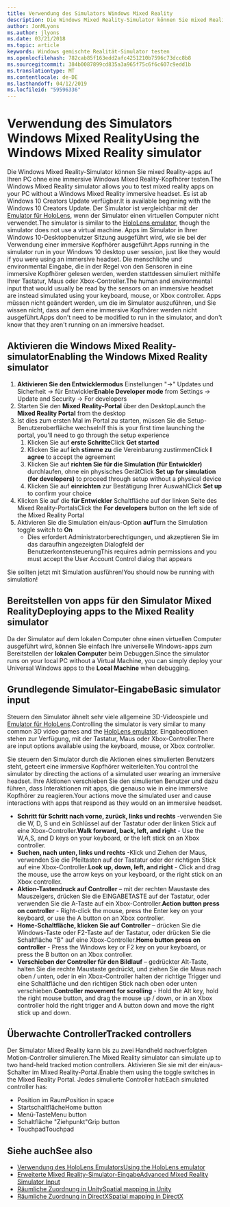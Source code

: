 ```yaml
---
title: Verwendung des Simulators Windows Mixed Reality
description: Die Windows Mixed Reality-Simulator können Sie mixed Reality-apps auf Ihren PC ohne eine immersive Windows Mixed Reality-Kopfhörer testen.
author: JonMLyons
ms.author: jlyons
ms.date: 03/21/2018
ms.topic: article
keywords: Windows gemischte Realität-Simulator testen
ms.openlocfilehash: 782cab85f163edd2afc4251210b7596c73dcc8b8
ms.sourcegitcommit: 384b0087899cd835a3a965f75c6f6c607c9edd1b
ms.translationtype: MT
ms.contentlocale: de-DE
ms.lasthandoff: 04/12/2019
ms.locfileid: "59596336"
---
```

# <a name="using-the-windows-mixed-reality-simulator"></a><span data-ttu-id="8339e-104">Verwendung des Simulators Windows Mixed Reality</span><span class="sxs-lookup"><span data-stu-id="8339e-104">Using the Windows Mixed Reality simulator</span></span>

<span data-ttu-id="8339e-105">Die Windows Mixed Reality-Simulator können Sie mixed Reality-apps auf Ihren PC ohne eine immersive Windows Mixed Reality-Kopfhörer testen.</span><span class="sxs-lookup"><span data-stu-id="8339e-105">The Windows Mixed Reality simulator allows you to test mixed reality apps on your PC without a Windows Mixed Reality immersive headset.</span></span> <span data-ttu-id="8339e-106">Es ist ab Windows 10 Creators Update verfügbar.</span><span class="sxs-lookup"><span data-stu-id="8339e-106">It is available beginning with the Windows 10 Creators Update.</span></span> <span data-ttu-id="8339e-107">Der Simulator ist vergleichbar mit der [Emulator für HoloLens](using-the-hololens-emulator.md), wenn der Simulator einen virtuellen Computer nicht verwendet.</span><span class="sxs-lookup"><span data-stu-id="8339e-107">The simulator is similar to the [HoloLens emulator](using-the-hololens-emulator.md), though the simulator does not use a virtual machine.</span></span> <span data-ttu-id="8339e-108">Apps im Simulator in Ihrer Windows 10-Desktopbenutzer Sitzung ausgeführt wird, wie sie bei der Verwendung einer immersive Kopfhörer ausgeführt.</span><span class="sxs-lookup"><span data-stu-id="8339e-108">Apps running in the simulator run in your Windows 10 desktop user session, just like they would if you were using an immersive headset.</span></span> <span data-ttu-id="8339e-109">Die menschliche und environmental Eingabe, die in der Regel von den Sensoren in eine immersive Kopfhörer gelesen werden, werden stattdessen simuliert mithilfe Ihrer Tastatur, Maus oder Xbox-Controller.</span><span class="sxs-lookup"><span data-stu-id="8339e-109">The human and environmental input that would usually be read by the sensors on an immersive headset are instead simulated using your keyboard, mouse, or Xbox controller.</span></span> <span data-ttu-id="8339e-110">Apps müssen nicht geändert werden, um die im Simulator auszuführen, und Sie wissen nicht, dass auf dem eine immersive Kopfhörer werden nicht ausgeführt.</span><span class="sxs-lookup"><span data-stu-id="8339e-110">Apps don't need to be modified to run in the simulator, and don't know that they aren't running on an immersive headset.</span></span>

## <a name="enabling-the-windows-mixed-reality-simulator"></a><span data-ttu-id="8339e-111">Aktivieren die Windows Mixed Reality-simulator</span><span class="sxs-lookup"><span data-stu-id="8339e-111">Enabling the Windows Mixed Reality simulator</span></span>

1. <span data-ttu-id="8339e-112">**Aktivieren Sie den Entwicklermodus** Einstellungen "->" Updates und Sicherheit -> für Entwickler</span><span class="sxs-lookup"><span data-stu-id="8339e-112">**Enable Developer mode** from Settings -> Update and Security -> For developers</span></span>
2. <span data-ttu-id="8339e-113">Starten Sie den **Mixed Reality-Portal** über den Desktop</span><span class="sxs-lookup"><span data-stu-id="8339e-113">Launch the **Mixed Reality Portal** from the desktop</span></span>
3. <span data-ttu-id="8339e-114">Ist dies zum ersten Mal im Portal zu starten, müssen Sie die Setup-Benutzeroberfläche wechseln</span><span class="sxs-lookup"><span data-stu-id="8339e-114">If this is your first time launching the portal, you'll need to go through the setup experience</span></span>
   1. <span data-ttu-id="8339e-115">Klicken Sie auf **erste Schritte**</span><span class="sxs-lookup"><span data-stu-id="8339e-115">Click **Get started**</span></span>
   2. <span data-ttu-id="8339e-116">Klicken Sie auf **ich stimme zu** die Vereinbarung zustimmen</span><span class="sxs-lookup"><span data-stu-id="8339e-116">Click **I agree** to accept the agreement</span></span>
   3. <span data-ttu-id="8339e-117">Klicken Sie auf **richten Sie für die Simulation (für Entwickler)** durchlaufen, ohne ein physisches Gerät</span><span class="sxs-lookup"><span data-stu-id="8339e-117">Click **Set up for simulation (for developers)** to proceed through setup without a physical device</span></span>
   4. <span data-ttu-id="8339e-118">Klicken Sie auf **einrichten** zur Bestätigung Ihrer Auswahl</span><span class="sxs-lookup"><span data-stu-id="8339e-118">Click **Set up** to confirm your choice</span></span>
4. <span data-ttu-id="8339e-119">Klicken Sie auf die **für Entwickler** Schaltfläche auf der linken Seite des Mixed Reality-Portals</span><span class="sxs-lookup"><span data-stu-id="8339e-119">Click the **For developers** button on the left side of the Mixed Reality Portal</span></span>
5. <span data-ttu-id="8339e-120">Aktivieren Sie die Simulation ein/aus-Option **auf**</span><span class="sxs-lookup"><span data-stu-id="8339e-120">Turn the Simulation toggle switch to **On**</span></span>
   * <span data-ttu-id="8339e-121">Dies erfordert Administratorberechtigungen, und akzeptieren Sie im das daraufhin angezeigten Dialogfeld der Benutzerkontensteuerung</span><span class="sxs-lookup"><span data-stu-id="8339e-121">This requires admin permissions and you must accept the User Account Control dialog that appears</span></span>

<span data-ttu-id="8339e-122">Sie sollten jetzt mit Simulation ausführen!</span><span class="sxs-lookup"><span data-stu-id="8339e-122">You should now be running with simulation!</span></span>

## <a name="deploying-apps-to-the-mixed-reality-simulator"></a><span data-ttu-id="8339e-123">Bereitstellen von apps für den Simulator Mixed Reality</span><span class="sxs-lookup"><span data-stu-id="8339e-123">Deploying apps to the Mixed Reality simulator</span></span>

<span data-ttu-id="8339e-124">Da der Simulator auf dem lokalen Computer ohne einen virtuellen Computer ausgeführt wird, können Sie einfach Ihre universelle Windows-apps zum Bereitstellen der **lokalen Computer** beim Debuggen.</span><span class="sxs-lookup"><span data-stu-id="8339e-124">Since the simulator runs on your local PC without a Virtual Machine, you can simply deploy your Universal Windows apps to the **Local Machine** when debugging.</span></span>

## <a name="basic-simulator-input"></a><span data-ttu-id="8339e-125">Grundlegende Simulator-Eingabe</span><span class="sxs-lookup"><span data-stu-id="8339e-125">Basic simulator input</span></span>

<span data-ttu-id="8339e-126">Steuern den Simulator ähnelt sehr viele allgemeine 3D-Videospiele und [Emulator für HoloLens](using-the-hololens-emulator.md).</span><span class="sxs-lookup"><span data-stu-id="8339e-126">Controlling the simulator is very similar to many common 3D video games and the [HoloLens emulator](using-the-hololens-emulator.md).</span></span> <span data-ttu-id="8339e-127">Eingabeoptionen stehen zur Verfügung, mit der Tastatur, Maus oder Xbox-Controller.</span><span class="sxs-lookup"><span data-stu-id="8339e-127">There are input options available using the keyboard, mouse, or Xbox controller.</span></span>

<span data-ttu-id="8339e-128">Sie steuern den Simulator durch die Aktionen eines simulierten Benutzers steht, geteert eine immersive Kopfhörer weiterleiten.</span><span class="sxs-lookup"><span data-stu-id="8339e-128">You control the simulator by directing the actions of a simulated user wearing an immersive headset.</span></span> <span data-ttu-id="8339e-129">Ihre Aktionen verschieben Sie den simulierten Benutzer und dazu führen, dass Interaktionen mit apps, die genauso wie in eine immersive Kopfhörer zu reagieren.</span><span class="sxs-lookup"><span data-stu-id="8339e-129">Your actions move the simulated user and cause interactions with apps that respond as they would on an immersive headset.</span></span>
* <span data-ttu-id="8339e-130">**Schritt für Schritt nach vorne, zurück, links und rechts** -verwenden Sie die W, D, S und ein Schlüssel auf der Tastatur oder der linken Stick auf eine Xbox-Controller.</span><span class="sxs-lookup"><span data-stu-id="8339e-130">**Walk forward, back, left, and right** - Use the W,A,S, and D keys on your keyboard, or the left stick on an Xbox controller.</span></span>
* <span data-ttu-id="8339e-131">**Suchen, nach unten, links und rechts** -Klick und Ziehen der Maus, verwenden Sie die Pfeiltasten auf der Tastatur oder der richtigen Stick auf eine Xbox-Controller.</span><span class="sxs-lookup"><span data-stu-id="8339e-131">**Look up, down, left, and right** - Click and drag the mouse, use the arrow keys on your keyboard, or the right stick on an Xbox controller.</span></span>
* <span data-ttu-id="8339e-132">**Aktion-Tastendruck auf Controller** – mit der rechten Maustaste des Mauszeigers, drücken Sie die EINGABETASTE auf der Tastatur, oder verwenden Sie die A-Taste auf ein Xbox-Controller.</span><span class="sxs-lookup"><span data-stu-id="8339e-132">**Action button press on controller** - Right-click the mouse, press the Enter key on your keyboard, or use the A button on an Xbox controller.</span></span>
* <span data-ttu-id="8339e-133">**Home-Schaltfläche, klicken Sie auf Controller** – drücken Sie die Windows-Taste oder F2-Taste auf der Tastatur, oder drücken Sie die Schaltfläche "B" auf eine Xbox-Controller.</span><span class="sxs-lookup"><span data-stu-id="8339e-133">**Home button press on controller** - Press the Windows key or F2 key on your keyboard, or press the B button on an Xbox controller.</span></span>
* <span data-ttu-id="8339e-134">**Verschieben der Controller für den Bildlauf** – gedrückter Alt-Taste, halten Sie die rechte Maustaste gedrückt, und ziehen Sie die Maus nach oben / unten, oder in ein Xbox-Controller halten der richtige Trigger und eine Schaltfläche und den richtigen Stick nach oben oder unten verschieben.</span><span class="sxs-lookup"><span data-stu-id="8339e-134">**Controller movement for scrolling** - Hold the Alt key, hold the right mouse button, and drag the mouse up / down, or in an Xbox controller hold the right trigger and A button down and move the right stick up and down.</span></span>

## <a name="tracked-controllers"></a><span data-ttu-id="8339e-135">Überwachte Controller</span><span class="sxs-lookup"><span data-stu-id="8339e-135">Tracked controllers</span></span>

<span data-ttu-id="8339e-136">Der Simulator Mixed Reality kann bis zu zwei Handheld nachverfolgten Motion-Controller simulieren.</span><span class="sxs-lookup"><span data-stu-id="8339e-136">The Mixed Reality simulator can simulate up to two hand-held tracked motion controllers.</span></span> <span data-ttu-id="8339e-137">Aktivieren Sie sie mit der ein/aus-Schalter im Mixed Reality-Portal.</span><span class="sxs-lookup"><span data-stu-id="8339e-137">Enable them using the toggle switches in the Mixed Reality Portal.</span></span> <span data-ttu-id="8339e-138">Jedes simulierte Controller hat:</span><span class="sxs-lookup"><span data-stu-id="8339e-138">Each simulated controller has:</span></span>
* <span data-ttu-id="8339e-139">Position im Raum</span><span class="sxs-lookup"><span data-stu-id="8339e-139">Position in space</span></span>
* <span data-ttu-id="8339e-140">Startschaltfläche</span><span class="sxs-lookup"><span data-stu-id="8339e-140">Home button</span></span>
* <span data-ttu-id="8339e-141">Menü-Taste</span><span class="sxs-lookup"><span data-stu-id="8339e-141">Menu button</span></span>
* <span data-ttu-id="8339e-142">Schaltfläche "Ziehpunkt"</span><span class="sxs-lookup"><span data-stu-id="8339e-142">Grip button</span></span>
* <span data-ttu-id="8339e-143">Touchpad</span><span class="sxs-lookup"><span data-stu-id="8339e-143">Touchpad</span></span>

## <a name="see-also"></a><span data-ttu-id="8339e-144">Siehe auch</span><span class="sxs-lookup"><span data-stu-id="8339e-144">See also</span></span>
* [<span data-ttu-id="8339e-145">Verwendung des HoloLens Emulators</span><span class="sxs-lookup"><span data-stu-id="8339e-145">Using the HoloLens emulator</span></span>](using-the-hololens-emulator.md)
* [<span data-ttu-id="8339e-146">Erweiterte Mixed Reality-Simulator-Eingabe</span><span class="sxs-lookup"><span data-stu-id="8339e-146">Advanced Mixed Reality Simulator Input</span></span>](advanced-hololens-emulator-and-mixed-reality-simulator-input.md)
* [<span data-ttu-id="8339e-147">Räumliche Zuordnung in Unity</span><span class="sxs-lookup"><span data-stu-id="8339e-147">Spatial mapping in Unity</span></span>](spatial-mapping-in-unity.md)
* [<span data-ttu-id="8339e-148">Räumliche Zuordnung in DirectX</span><span class="sxs-lookup"><span data-stu-id="8339e-148">Spatial mapping in DirectX</span></span>](spatial-mapping-in-directx.md)
